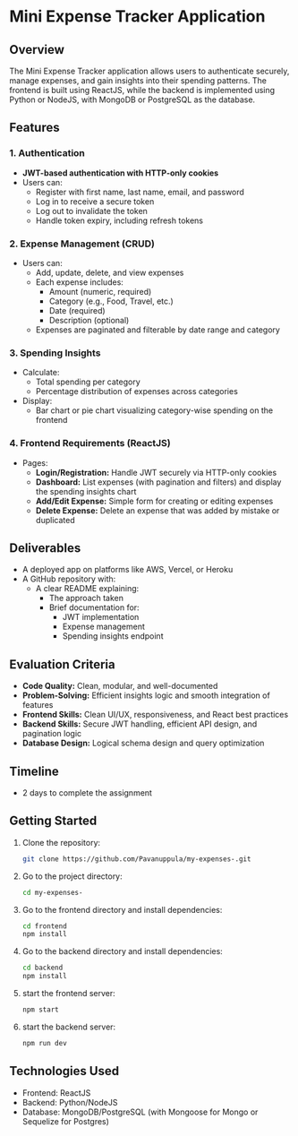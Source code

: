 # Mini Expense Tracker Application

## Overview
The Mini Expense Tracker application allows users to authenticate securely, manage expenses, and gain insights into their spending patterns. The frontend is built using ReactJS, while the backend is implemented using Python or NodeJS, with MongoDB or PostgreSQL as the database.

## Features
### 1. Authentication
- **JWT-based authentication with HTTP-only cookies**
- Users can:
  - Register with first name, last name, email, and password
  - Log in to receive a secure token
  - Log out to invalidate the token
  - Handle token expiry, including refresh tokens

### 2. Expense Management (CRUD)
- Users can:
  - Add, update, delete, and view expenses
  - Each expense includes:
    - Amount (numeric, required)
    - Category (e.g., Food, Travel, etc.)
    - Date (required)
    - Description (optional)
  - Expenses are paginated and filterable by date range and category

### 3. Spending Insights
- Calculate:
  - Total spending per category
  - Percentage distribution of expenses across categories
- Display:
  - Bar chart or pie chart visualizing category-wise spending on the frontend

### 4. Frontend Requirements (ReactJS)
- Pages:
  - **Login/Registration:** Handle JWT securely via HTTP-only cookies
  - **Dashboard:** List expenses (with pagination and filters) and display the spending insights chart
  - **Add/Edit Expense:** Simple form for creating or editing expenses
  - **Delete Expense:** Delete an expense that was added by mistake or duplicated

## Deliverables
- A deployed app on platforms like AWS, Vercel, or Heroku
- A GitHub repository with:
  - A clear README explaining:
    - The approach taken
    - Brief documentation for:
      - JWT implementation
      - Expense management
      - Spending insights endpoint

## Evaluation Criteria
- **Code Quality:** Clean, modular, and well-documented
- **Problem-Solving:** Efficient insights logic and smooth integration of features
- **Frontend Skills:** Clean UI/UX, responsiveness, and React best practices
- **Backend Skills:** Secure JWT handling, efficient API design, and pagination logic
- **Database Design:** Logical schema design and query optimization

## Timeline
- 2 days to complete the assignment

## Getting Started
1. Clone the repository:
    ```bash
    git clone https://github.com/Pavanuppula/my-expenses-.git
    ```
2. Go to the project directory:
    ```bash
    cd my-expenses-
    ```
3. Go to the frontend directory and install dependencies:
    ```bash
    cd frontend
    npm install
    ```
4. Go to the backend directory and install dependencies:
    ```bash
    cd backend
    npm install
    ```

5. start the frontend server:
    ```bash
    npm start
    ```
6. start the backend server:
    ```bash
    npm run dev
    ```
## Technologies Used
- Frontend: ReactJS
- Backend: Python/NodeJS
- Database: MongoDB/PostgreSQL (with Mongoose for Mongo or Sequelize for Postgres)
